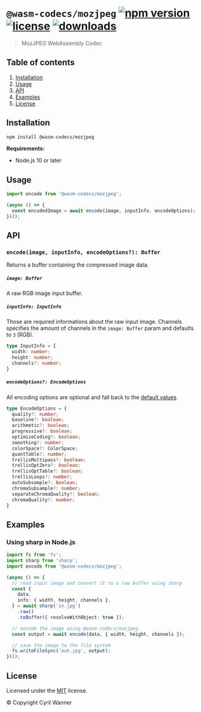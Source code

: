 # `@wasm-codecs/mozjpeg` [![npm version](https://badgen.net/npm/v/@wasm-codecs/mozjpeg)](https://www.npmjs.com/package/@wasm-codecs/mozjpeg) [![license](https://badgen.net/github/license/cyrilwanner/wasm-codecs)](https://github.com/cyrilwanner/wasm-codecs/blob/master/LICENSE) [![downloads](https://badgen.net/npm/dt/@wasm-codecs/mozjpeg)](https://www.npmjs.com/package/@wasm-codecs/mozjpeg)

> MozJPEG WebAssembly Codec

## Table of contents

1. [Installation](#installation)
1. [Usage](#usage)
1. [API](#api)
1. [Examples](#examples)
1. [License](#license)

## Installation

```bash
npm install @wasm-codecs/mozjpeg
```

**Requirements:**
- Node.js 10 or later

## Usage

```typescript
import encode from '@wasm-codecs/mozjpeg';

(async () => {
  const encodedImage = await encode(image, inputInfo, encodeOptions);
})();
```

## API

### `encode(image, inputInfo, encodeOptions?): Buffer`

Returns a buffer containing the compressed image data.

##### `image: Buffer`

A raw RGB image input buffer.

##### `inputInfo: InputInfo`

Those are required informations about the raw input image.
Channels specifies the amount of channels in the `image: Buffer` param and defaults to `3` (RGB).

```typescript
type InputInfo = {
  width: number;
  height: number;
  channels?: number;
}
```

##### `encodeOptions?: EncodeOptions`

All encoding options are optional and fall back to the [default values](https://github.com/cyrilwanner/wasm-codecs/blob/master/packages/mozjpeg/src/options.ts#L9-L26).

```typescript
type EncodeOptions = {
  quality?: number;
  baseline?: boolean;
  arithmetic?: boolean;
  progressive?: boolean;
  optimizeCoding?: boolean;
  smoothing?: number;
  colorSpace?: ColorSpace;
  quantTable?: number;
  trellisMultipass?: boolean;
  trellisOptZero?: boolean;
  trellisOptTable?: boolean;
  trellisLoops?: number;
  autoSubsample?: boolean;
  chromaSubsample?: number;
  separateChromaQuality?: boolean;
  chromaQuality?: number;
}
```

## Examples

### Using sharp in Node.js

```typescript
import fs from 'fs';
import sharp from 'sharp';
import encode from '@wasm-codecs/mozjpeg';

(async () => {
  // read input image and convert it to a raw buffer using sharp
  const {
    data,
    info: { width, height, channels },
  } = await sharp('in.jpg')
    .raw()
    .toBuffer({ resolveWithObject: true });

  // encode the image using @wasm-codecs/mozjpeg
  const output = await encode(data, { width, height, channels });

  // save the image to the file system
  fs.writeFileSync('out.jpg', output);
})();
```

## License

Licensed under the [MIT](https://github.com/cyrilwanner/wasm-codecs/blob/master/LICENSE) license.

© Copyright Cyril Wanner
